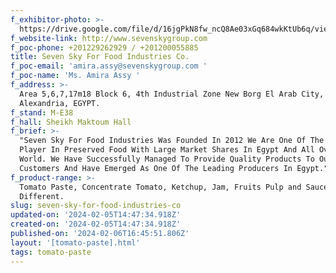 ```yaml
---
f_exhibitor-photo: >-
  https://drive.google.com/file/d/16jgPkN8fw_ncQ8Ae03xGq684wkKtUb6q/view?usp=drive_link
f_website-link: http://www.sevenskygroup.com
f_poc-phone: +201229262929 / +201200055885
title: Seven Sky For Food Industries Co.
f_poc-email: 'amira.assy@sevenskygroup.com '
f_poc-name: 'Ms. Amira Assy '
f_address: >-
  Area 5,6,7,17m18 Block 6, 4th Industrial Zone New Borg El Arab City,
  Alexandria, EGYPT. 
f_stand: M-E38
f_hall: Sheikh Maktoum Hall
f_brief: >-
  "Seven Sky For Food Industries Was Founded In 2012 We Are One Of The Important
  Player In Preserved Food With Large Market Shares In Egypt And All Over The
  World. We Have Successfully Managed To Provide Quality Products To Our
  Customers And Have Emerged As One Of The Leading Producers In Egypt."
f_product-range: >-
  Tomato Paste, Concentrate Tomato, Ketchup, Jam, Fruits Pulp and Sauces
  Different.
slug: seven-sky-for-food-industries-co
updated-on: '2024-02-05T14:47:34.918Z'
created-on: '2024-02-05T14:47:34.918Z'
published-on: '2024-02-06T16:45:51.806Z'
layout: '[tomato-paste].html'
tags: tomato-paste
---
```



